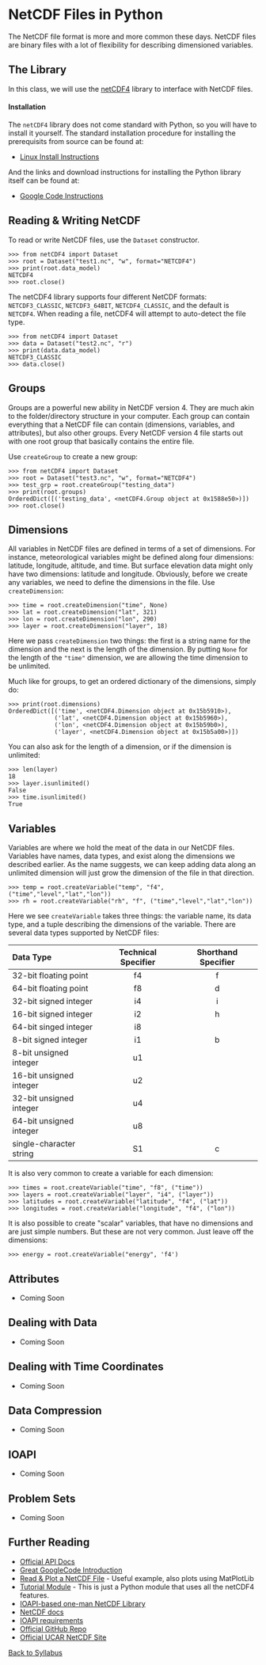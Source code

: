 # NetCDF Files in Python

The NetCDF file format is more and more common these days. NetCDF files are binary files with a lot of flexibility for describing dimensioned variables.

## The Library

In this class, we will use the [netCDF4](https://github.com/Unidata/netcdf4-python) library to interface with NetCDF files.

#### Installation

The `netCDF4` library does not come standard with Python, so you will have to install it yourself. The standard installation procedure for installing the prerequisits from source can be found at:

 * [Linux Install Instructions](https://code.google.com/p/netcdf4-python/wiki/UbuntuInstall)

And the links and download instructions for installing the Python library itself can be found at:

 * [Google Code Instructions](http://netcdf4-python.googlecode.com/svn/trunk/docs/netCDF4-module.html)

## Reading & Writing NetCDF

To read or write NetCDF files, use the `Dataset` constructor.

    >>> from netCDF4 import Dataset
    >>> root = Dataset("test1.nc", "w", format="NETCDF4")
    >>> print(root.data_model)
    NETCDF4
    >>> root.close()

The netCDF4 library supports four different NetCDF formats: `NETCDF3_CLASSIC`, `NETCDF3_64BIT`, `NETCDF4_CLASSIC`, and the default is `NETCDF4`. When reading a file, netCDF4 will attempt to auto-detect the file type.

    >>> from netCDF4 import Dataset
    >>> data = Dataset("test2.nc", "r")
    >>> print(data.data_model)
    NETCDF3_CLASSIC
    >>> data.close()

## Groups

Groups are a powerful new ability in NetCDF version 4. They are much akin to the folder/directory structure in your computer. Each group can contain everything that a NetCDF file can contain (dimensions, variables, and attributes), but also other groups. Every NetCDF version 4 file starts out with one root group that basically contains the entire file.

Use `createGroup` to create a new group:

    >>> from netCDF4 import Dataset
    >>> root = Dataset("test3.nc", "w", format="NETCDF4")
    >>> test_grp = root.createGroup("testing_data")
    >>> print(root.groups)
    OrderedDict([('testing_data', <netCDF4.Group object at 0x1588e50>)])
    >>> root.close()

## Dimensions

All variables in NetCDF files are defined in terms of a set of dimensions. For instance, meteorological variables might be defined along four dimensions: latitude, longitude, altitude, and time. But surface elevation data might only have two dimensions: latitude and longitude. Obviously, before we create any variables, we need to define the dimensions in the file. Use `createDimension`:

    >>> time = root.createDimension("time", None)
    >>> lat = root.createDimension("lat", 321)
    >>> lon = root.createDimension("lon", 290)
    >>> layer = root.createDimension("layer", 18)

Here we pass `createDimension` two things: the first is a string name for the dimension and the next is the length of the dimension. By putting `None` for the length of the `"time"` dimension, we are allowing the time dimension to be unlimited.

Much like for groups, to get an ordered dictionary of the dimensions, simply do:

    >>> print(root.dimensions)
    OrderedDict([('time', <netCDF4.Dimension object at 0x15b5910>),
                 ('lat', <netCDF4.Dimension object at 0x15b5960>),
                 ('lon', <netCDF4.Dimension object at 0x15b59b0>),
                 ('layer', <netCDF4.Dimension object at 0x15b5a00>)])

You can also ask for the length of a dimension, or if the dimension is unlimited:

    >>> len(layer)
    18
    >>> layer.isunlimited()
    False
    >>> time.isunlimited()
    True

## Variables

Variables are where we hold the meat of the data in our NetCDF files. Variables have names, data types, and exist along the dimensions we described earlier. As the name suggests, we can keep adding data along an unlimited dimension will just grow the dimension of the file in that direction.

    >>> temp = root.createVariable("temp", "f4", ("time","level","lat","lon"))
    >>> rh = root.createVariable("rh", "f", ("time","level","lat","lon"))

Here we see `createVariable` takes three things: the variable name, its data type, and a tuple describing the dimensions of the variable. There are several data types supported by NetCDF files:

Data Type | Technical Specifier | Shorthand Specifier
:--- | :---: | :---:
32-bit floating point | f4 | f
64-bit floating point | f8 | d
32-bit signed integer | i4 | i
16-bit signed integer | i2 | h
64-bit singed integer | i8 | 
8-bit signed integer | i1 | b
8-bit unsigned integer | u1 | 
16-bit unsigned integer | u2 | 
32-bit unsigned integer | u4 | 
64-bit unsigned integer | u8 | 
single-character string | S1 | c

It is also very common to create a variable for each dimension:

    >>> times = root.createVariable("time", "f8", ("time"))
    >>> layers = root.createVariable("layer", "i4", ("layer"))
    >>> latitudes = root.createVariable("latitude", "f4", ("lat"))
    >>> longitudes = root.createVariable("longitude", "f4", ("lon"))

It is also possible to create "scalar" variables, that have no dimensions and are just simple numbers. But these are not very common. Just leave off the dimensions:

    >>> energy = root.createVariable("energy", 'f4')

## Attributes

 * Coming Soon

## Dealing with Data

 * Coming Soon

## Dealing with Time Coordinates

 * Coming Soon

## Data Compression

 * Coming Soon

## IOAPI

 * Coming Soon

## Problem Sets

 * Coming Soon

## Further Reading

 * [Official API Docs](http://unidata.github.io/netcdf4-python/)
 * [Great GoogleCode Introduction](https://netcdf4-python.googlecode.com/svn/trunk/docs/netCDF4-module.html)
 * [Read & Plot a NetCDF File](http://schubert.atmos.colostate.edu/~cslocum/netcdf_example.html) - Useful example, also plots using MatPlotLib
 * [Tutorial Module](https://code.google.com/p/netcdf4-python/source/browse/trunk/examples/tutorial.py) - This is just a Python module that uses all the netCDF4 features.
 * [IOAPI-based one-man NetCDF Library](https://github.com/barronh/pseudonetcdf)
 * [NetCDF docs](http://www.unidata.ucar.edu/software/netcdf/docs/)
 * [IOAPI requirements](https://www.cmascenter.org/ioapi/documentation/3.1/html/REQUIREMENTS.html)
 * [Official GitHub Repo](https://github.com/Unidata/netcdf4-python)
 * [Official UCAR NetCDF Site](http://www.unidata.ucar.edu/software/netcdf/index.html)


[Back to Syllabus](../../README.md)
